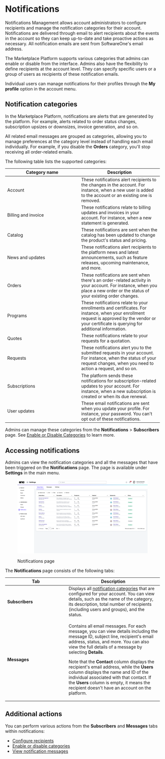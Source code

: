 # Notifications

Notifications Management allows account administrators to configure recipients and manage the notification categories for their account. Notifications are delivered through email to alert recipients about the events in the account so they can keep up-to-date and take proactive actions as necessary. All notification emails are sent from SoftwareOne's email address.&#x20;

The Marketplace Platform supports various categories that admins can enable or disable from the interface. Admins also have the flexibility to define recipients at the account level. They can specify specific users or a group of users as recipients of these notification emails.&#x20;

Individual users can manage notifications for their profiles through the **My profile** option in the account menu.

## Notification categories <a href="#notification_types" id="notification_types"></a>

In the Marketplace Platform, notifications are alerts that are generated by the platform. For
&#x20;example, alerts related to order status changes, subscription upsizes or downsizes, invoice generation, and so on.

All related email messages are grouped as categories, allowing you to manage preferences at the category level instead of handling each email individually. For example, if you disable the **Orders** category, you'll stop receiving all order-related emails.&#x20;

The following table lists the supported categories:

<table><thead><tr><th width="227">Category name</th><th>Description</th></tr></thead><tbody><tr><td>Account</td><td>These notifications alert recipients to the changes in the account. For instance, when a new user is added to the account or an existing one is removed.</td></tr><tr><td>Billing and invoice</td><td>These notifications relate to billing updates and invoices in your account. For instance, when a new statement is generated.</td></tr><tr><td>Catalog</td><td>These notifications are sent when the catalog has been updated to change the product's status and pricing.</td></tr><tr><td>News and updates</td><td>These notifications alert recipients to the platform news and latest announcements, such as feature releases, upcoming maintenance, and more. </td></tr><tr><td>Orders</td><td>These notifications are sent when there's an order-related activity in your account. For instance, when you place a new order or the status of your existing order changes. </td></tr><tr><td>Programs</td><td>These notifications relate to your enrollments and certificates. For instance, when your enrollment request is approved by the vendor or your certificate is querying for additional information.</td></tr><tr><td>Quotes</td><td>These notifications relate to your requests for a quotation. </td></tr><tr><td>Requests</td><td>These notifications alert you to the submitted requests in your account. For instance, when the status of your request changes, when you need to action a request, and so on.</td></tr><tr><td>Subscriptions</td><td>The platform sends these notifications for subscription-related updates to your account. For instance, when a new subscription is created or when its due renewal.</td></tr><tr><td>User updates</td><td>These email notifications are sent when you update your profile. For instance, your password. You can't opt out of these notifications. </td></tr></tbody></table>

Admins can manage these categories from the **Notifications** > **Subscribers** page. See [Enable or Disable Categories](enable-or-disable-categories.md) to learn more.

## Accessing notifications

Admins can view the notification categories and all the messages that have been triggered on the **Notifications** page. The page is available under **Settings** in the main menu.

<figure><img src="../../../.gitbook/assets/notifications_interface.png" alt=""><figcaption><p>Notifications page</p></figcaption></figure>

The **Notifications** page consists of the following tabs:

<table><thead><tr><th width="186">Tab</th><th>Description</th></tr></thead><tbody><tr><td><strong>Subscribers</strong></td><td>Displays all <a href="./#notification_types">notification categories</a> that are configured for your account. You can view details, such as the name of the category, its description, total number of recipients (including users and groups), and the status.</td></tr><tr><td><strong>Messages</strong></td><td><p>Contains all email messages. For each message, you can view details including the message ID, subject line, recipient's email address, status, and more. You can also view the full details of a message by selecting <strong>Details</strong>.</p><p></p><p>Note that the <strong>Contact</strong> column displays the recipient's email address, while the <strong>Users</strong> column displays the name and ID of the individual associated with that contact. If the <strong>Users</strong> column is empty, it means the recipient doesn't have an account on the platform.</p></td></tr></tbody></table>

## Additional actions

You can perform various actions from the **Subscribers** and **Messages** tabs within notifications:

* [Configure recipients](configure-recipients.md)
* [Enable or disable categories](enable-or-disable-categories.md)
* [View notification messages](view-notification-messages.md)
